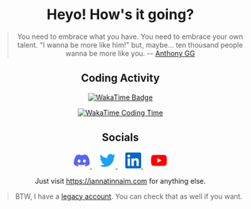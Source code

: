 <div align="center">

# Heyo! How's it going?

> You need to embrace what you have. You need to embrace your own talent. "I
> wanna be more like him!" but, maybe... ten thousand people wanna be more like
> you.
> -- [Anthony GG](https://twitter.com/anthdm)

</div>

<div align="center">

## Coding Activity

[![WakaTime Badge](https://wakatime.com/badge/user/16f921d3-bae9-4c22-aba7-3f28247d6dba.svg?style=for-the-badge)](https://wakatime.com/jNaimXIII)

[![WakaTime Coding Time](https://github-readme-stats.vercel.app/api/wakatime?username=jNaimXIII&hide_title=true&theme=transparent&layout=compact&langs_count=12)](https://wakatime.com/jNaimXIII)

## Socials

<a  target="_blank" href="https://discord.gg/fNQ9EbhVPX">
    <img alt="Discord"src="docs/images/discord.svg" height="32" />
</a>
&nbsp; &nbsp;
<a  target="_blank" href="https://twitter.com/jNaimXIII">
    <img alt="Twitter"src="docs/images/twitter.svg" height="32" />
</a>
&nbsp; &nbsp;
<a target="_blank" href="https://linkedin.com/in/jNaimXIII">
    <img alt="LinkedIn" src="docs/images/linkedin.svg" height="32" />
</a>
&nbsp; &nbsp;
<a target="_blank" href="https://youtube.com/channel/UCov_vTQLbt22Cu1LH-ZRKyw">
    <img alt="YouTube" src="docs/images/youtube.svg" height="32" />
</a>

Just visit <https://jannatinnaim.com> for anything else.

</div>

> BTW, I have a [legacy account](https://github.com/JannatinNaim). You can check that as well if you want.
